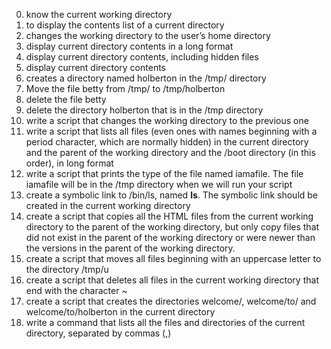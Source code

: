 0. know the current working directory
1. to display the contents list of a current directory
2. changes the working directory to the user’s home directory
3. display current directory contents in a long format
4. display current directory contents, including hidden files
5. display current directory contents
6. creates a directory named holberton in the /tmp/ directory
7. Move the file betty from /tmp/ to /tmp/holberton
8. delete the file betty
9. delete the directory holberton that is in the /tmp directory
10. write a script that changes the working directory to the previous one
11. write a script that lists all files (even ones with names beginning with a period character, which are normally hidden) in the current directory and the parent of the working directory and the /boot directory (in this order), in long format
12. write a script that prints the type of the file named iamafile. The file iamafile will be in the /tmp directory when we will run your script
13. create a symbolic link to /bin/ls, named __ls__. The symbolic link should be created in the current working directory
14. create a script that copies all the HTML files from the current working directory to the parent of the working directory, but only copy files that did not exist in the parent of the working directory or were newer than the versions in the parent of the working directory.
15. create a script that moves all files beginning with an uppercase letter to the directory /tmp/u
16. create a script that deletes all files in the current working directory that end with the character ~
17. create a script that creates the directories welcome/, welcome/to/ and welcome/to/holberton in the current directory
18. write a command that lists all the files and directories of the current directory, separated by commas (,)